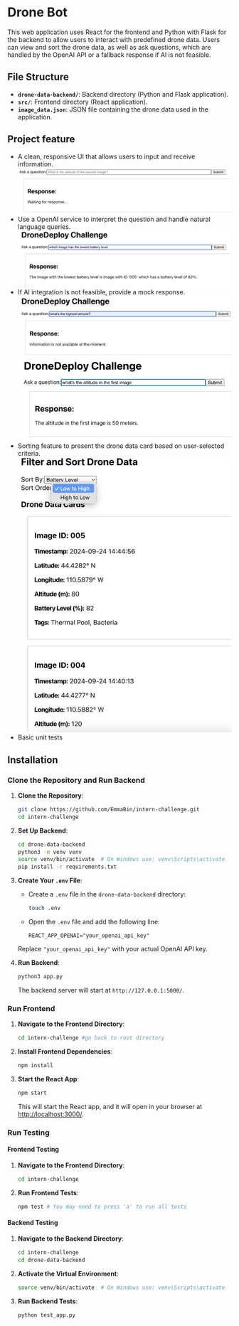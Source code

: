 # Drone Bot

This web application uses React for the frontend and Python with Flask for the backend to allow users to interact with predefined drone data. Users can view and sort the drone data, as well as ask questions, which are handled by the OpenAI API or a fallback response if AI is not feasible.


## File Structure

- **`drone-data-backend/`**: Backend directory (Python and Flask application).
- **`src/`**: Frontend directory (React application).
- **`image_data.json`**: JSON file containing the drone data used in the application.

## Project feature
- A clean, responsive UI that allows users to input and receive information.
![Input and Response Example](public/images/input_and_response.png)
- Use a OpenAI service to interpret the question and handle natural language queries.
![Input and Response Example](public/images/api_response.png)
- If AI integration is not feasible, provide a mock response.
![Input and Response Example](public/images/mock_response.png)
![Input and Response Example](public/images/mock_response_2.png)
- Sorting feature to present the drone data card based on user-selected criteria.
![Input and Response Example](public/images/sorting.png)
- Basic unit tests

## Installation

### Clone the Repository and Run Backend

1. **Clone the Repository**:
    ```bash
    git clone https://github.com/EmmaBin/intern-challenge.git
    cd intern-challenge
    ```

2. **Set Up Backend**:
    ```bash
    cd drone-data-backend
    python3 -m venv venv
    source venv/bin/activate  # On Windows use: venv\Scripts\activate
    pip install -r requirements.txt
    ```

3. **Create Your `.env` File**:
    - Create a `.env` file in the `drone-data-backend` directory:
        ```bash
        touch .env
        ```
    - Open the `.env` file and add the following line:
        ```env
        REACT_APP_OPENAI="your_openai_api_key"
        ```
    Replace `"your_openai_api_key"` with your actual OpenAI API key.

4. **Run Backend**:
    ```bash
    python3 app.py
    ```
    The backend server will start at `http://127.0.0.1:5000/`.

### Run Frontend

1. **Navigate to the Frontend Directory**:
    ```bash
    cd intern-challenge #go back to root directory
    ```

2. **Install Frontend Dependencies**:
    ```bash
    npm install
    ```

3. **Start the React App**:
    ```bash
    npm start
    ```
    This will start the React app, and it will open in your browser at [http://localhost:3000/](http://localhost:3000/).

### Run Testing

#### Frontend Testing
1. **Navigate to the Frontend Directory**:
    ```bash
    cd intern-challenge
    ```

2. **Run Frontend Tests**:
    ```bash
    npm test # You may need to press 'a' to run all tests
    ```

#### Backend Testing
1. **Navigate to the Backend Directory**:
    ```bash
    cd intern-challenge
    cd drone-data-backend
    ```

2. **Activate the Virtual Environment**:
    ```bash
    source venv/bin/activate  # On Windows use: venv\Scripts\activate
    ```

3. **Run Backend Tests**:
    ```bash
    python test_app.py
    ```